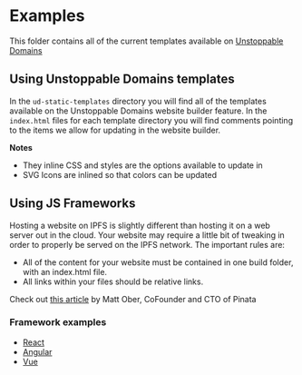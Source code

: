 # Examples

This folder contains all of the current templates available on [Unstoppable Domains](https://unstoppabledomains.com/)

## Using Unstoppable Domains templates

In the `ud-static-templates` directory you will find all of the templates available on the Unstoppable Domains website builder feature. In the `index.html` files for each template directory you will find comments pointing to the items we allow for updating in the website builder.

**Notes**

- They inline CSS and styles are the options available to update in
- SVG Icons are inlined so that colors can be updated

## Using JS Frameworks

Hosting a website on IPFS is slightly different than hosting it on a web server out in the cloud. Your website may require a little bit of tweaking in order to properly be served on the IPFS network.
The important rules are:

- All of the content for your website must be contained in one build folder, with an index.html file.
- All links within your files should be relative links.

Check out [this article](https://medium.com/pinata/how-to-easily-host-a-website-on-ipfs-9d842b5d6a01) by Matt Ober, CoFounder and CTO of Pinata

### Framework examples

- [React](https://github.com/PinataCloud/React-IPFS-Example)
- [Angular](https://github.com/PinataCloud/Angular-IPFS-Example)
- [Vue](https://github.com/PinataCloud/Vue-IPFS-Example)
